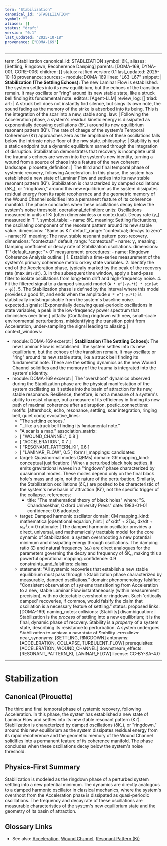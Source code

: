 ```yaml
---
term: "Stabilization"
canonical_id: "STABILIZATION"
symbol: ""
aliases: []
status: "draft"
version: "0.1"
last_updated: "2025-10-18"
provenance: ["DOMA-169"]
---
```


---
term: Stabilization
canonical_id: STABILIZATION
symbol: δKₛ
aliases: [Settling, Ringdown, Recoherence Damping]
parents: [DOMA-169, DYNA-001, CORE-006]
children: []
status: ratified
version: 0.1
last_updated: 2025-10-18
provenance:
  sources:
    - module: DOMA-169
      lines: "L63-L67"
      snippet: |
        **Stabilization (The Settling Echoes):** The new Laminar Flow is established. The system settles into its new equilibrium, but the echoes of the transition remain. It may oscillate or "ring" around its new stable state, like a struck bell finding its fundamental note.
  editors: [Agent-LLM]
  review_log: []
triad:
  art: |
    A struck bell does not instantly find silence, but sings its own note, the sound fading as the memory of the strike is absorbed into its being. This is the integration of the scar into a new, stable song.
  law: |
    Following the Acceleration phase, a system's residual kinetic energy is dissipated as exponentially decaying oscillations (δKₛ) around its new equilibrium resonant pattern (Ki'). The rate of change of the system's Temporal Coherence (Kτ) approaches zero as the amplitude of these oscillations falls below the intrinsic noise floor of the new state.
  philosophy: |
    Stability is not a static endpoint but a dynamic equilibrium earned through the integration of disruption. Stabilization demonstrates that recovery is incomplete until the trauma's echoes are woven into the system's new identity, turning a wound from a source of chaos into a feature of the new coherent landscape.
pirouette_definition: |
  The third and final temporal phase of systemic recovery, following Acceleration. In this phase, the system has established a new state of Laminar Flow and settles into its new stable resonant pattern (Ki'). Stabilization is characterized by damped oscillations (δKₛ), or "ringdown," around this new equilibrium as the system dissipates residual energy from its rapid recoherence and the geometric memory of the Wound Channel solidifies into a permanent feature of its coherence manifold. The phase concludes when these oscillations decay below the system's noise threshold.
operational_definition:
  units: Oscillations measured in units of Ki (often dimensionless or contextual). Decay rate (γₛ) measured in T⁻¹.
  symbol_table:
    - name: δKₛ
      meaning: Settling fluctuations; the oscillating component of the resonant pattern around its new stable value.
      dimensions: "Same as Ki"
      default_range: "contextual; decays to zero"
    - name: Ki'
      meaning: The new, stable resonant pattern post-recovery.
      dimensions: "contextual"
      default_range: "contextual"
    - name: γₛ
      meaning: Damping coefficient or decay rate of Stabilization oscillations.
      dimensions: T⁻¹
      default_range: "> 0"
  measurement:
    procedures:
      - name: Ringdown Coherence Analysis
        outline: |
          1.  Establish a time-series measurement of the system's primary coherence metric or key state variables.
          2.  Identify the end of the Acceleration phase, typically marked by the peak of the recovery rate (max `dKτ/dt`).
          3.  In the subsequent time window, apply a band-pass filter to isolate oscillations from long-term drift and high-frequency noise.
          4.  Fit the filtered signal to a damped sinusoid model (`A * e^(-γₛ*t) * sin(ωt + φ)`).
          5.  The Stabilization phase is defined by the interval where this model provides a good fit, and ends when the amplitude `A * e^(-γₛ*t)` is statistically indistinguishable from the system's baseline noise.
        expected_signals: [Exponentially decaying quasi-periodic oscillations in state variables, a peak in the low-frequency power spectrum that diminishes over time.]
        pitfalls: [Conflating ringdown with new, small-scale environmental perturbations, misidentifying the transition point from Acceleration, under-sampling the signal leading to aliasing.]
context_windows:
  - module: DOMA-169
    excerpt: |
      **Stabilization (The Settling Echoes):** The new Laminar Flow is established. The system settles into its new equilibrium, but the echoes of the transition remain. It may oscillate or "ring" around its new stable state, like a struck bell finding its fundamental note. These are the settling dynamics as the new Wound Channel solidifies and the memory of the trauma is integrated into the system's identity.
  - module: DOMA-169
    excerpt: |
      The "overshoot" dynamics observed during the Stabilization phase are the physical manifestation of the system oscillating as it settles into the basin of attraction for its new, stable resonance. Resilience, therefore, is not a measure of a system's ability to resist change, but a measure of its efficiency in finding its new path of maximal coherence after a disruption.
poetic_connections:
  motifs: [aftershock, echo, resonance, settling, scar integration, ringing bell, quiet coda]
  evocative_lines:
    - "The settling echoes."
    - "...like a struck bell finding its fundamental note."
    - "A scar is a map."
  association_matrix:
    - [ "WOUND_CHANNEL", 0.8 ]
    - [ "ACCELERATION", 0.7 ]
    - [ "RESONANT_PATTERN_KI", 0.6 ]
    - [ "LAMINAR_FLOW", 0.5 ]
formal_mappings:
  candidates:
    - target: Quasinormal modes (QNMs)
      domain: GR
      mapping_kind: conceptual
      justification: |
        When a perturbed black hole settles, it emits gravitational waves in a "ringdown" phase characterized by quasinormal modes. These modes depend only on the final black hole's mass and spin, not the nature of the perturbation. Similarly, the Stabilization oscillations (δKₛ) are posited to be characteristic of the system's new basin of attraction (Ki'), not the specific trigger of the collapse.
      references:
        - title: "The mathematical theory of black holes"
          where: "S. Chandrasekhar, Oxford University Press"
          date: 1983-01-01
      confidence: 0.6
  adopted:
    - target: Damped harmonic oscillator
      domain: CM
      mapping_kind: mathematical|operational
      equation_hint: |
        d²x/dt² + 2ζω₀ dx/dt + ω₀²x = 0
      rationale: |
        The damped harmonic oscillator provides a direct, universal, and mathematically tractable model for the core dynamic of Stabilization: a system overshooting a new potential minimum and dissipating energy through oscillations. The damping ratio (ζ) and natural frequency (ω₀) are direct analogues for the parameters governing the decay and frequency of δKₛ, making this a powerful operational mapping.
      confidence: 0.9
constraints_and_falsifiers:
  claims:
    - statement: "All systemic recoveries that establish a new stable equilibrium must pass through a Stabilization phase characterized by measurable, damped oscillations."
      domain: phenomenology
      falsifier: "Consistent observation of systems transitioning from Acceleration to a new, stable Laminar Flow instantaneously (within measurement precision), with no detectable overshoot or ringdown. Such 'critically damped' recoveries, if common, would falsify the claim that oscillation is a necessary feature of settling."
      status: proposed
      links: [DOMA-169]
naming_notes:
  collisions: [Stability]
  disambiguation: |
    Stabilization is the *process* of settling into a new equilibrium; it is the final, dynamic phase of recovery. Stability is a *property* of a system state, describing its resistance to perturbation. A system undergoes Stabilization to achieve a new state of Stability.
crosslinks:
  near_synonyms: [SETTLING, RINGDOWN]
  antonyms: [ACCELERATION, COLLAPSE, TURBULENT_FLOW]
  prerequisites: [ACCELERATION, WOUND_CHANNEL]
  downstream_effects: [RESONANT_PATTERN_KI, LAMINAR_FLOW]
license: CC-BY-SA-4.0
---

# Stabilization

## Canonical (Pirouette)
The third and final temporal phase of systemic recovery, following Acceleration. In this phase, the system has established a new state of Laminar Flow and settles into its new stable resonant pattern (Ki'). Stabilization is characterized by damped oscillations (δKₛ), or "ringdown," around this new equilibrium as the system dissipates residual energy from its rapid recoherence and the geometric memory of the Wound Channel solidifies into a permanent feature of its coherence manifold. The phase concludes when these oscillations decay below the system's noise threshold.

## Physics-First Summary
Stabilization is modeled as the ringdown phase of a perturbed system settling into a new potential minimum. The dynamics are directly analogous to a damped harmonic oscillator in classical mechanics, where the system's overshoot from the Acceleration phase is dissipated as quasi-periodic oscillations. The frequency and decay rate of these oscillations are measurable characteristics of the system's new equilibrium state and the geometry of its basin of attraction.

## Glossary Links
- See also: [Acceleration](<link-to-acceleration-entry>), [Wound Channel](<link-to-wound-channel-entry>), [Resonant Pattern (Ki)](<link-to-ki-entry>)